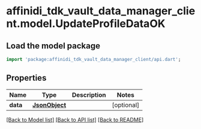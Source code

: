 # affinidi_tdk_vault_data_manager_client.model.UpdateProfileDataOK

## Load the model package

```dart
import 'package:affinidi_tdk_vault_data_manager_client/api.dart';
```

## Properties

| Name     | Type                  | Description | Notes      |
| -------- | --------------------- | ----------- | ---------- |
| **data** | [**JsonObject**](.md) |             | [optional] |

[[Back to Model list]](../README.md#documentation-for-models) [[Back to API list]](../README.md#documentation-for-api-endpoints) [[Back to README]](../README.md)
